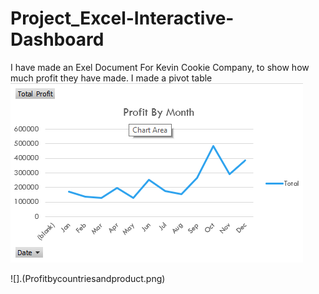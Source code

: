 # Project_Excel-Interactive-Dashboard
I have made an Exel Document For Kevin Cookie Company, to show how much profit they have made. I made a pivot table 
![](Sources/ProfitBYMonth.png)

![].(Profitbycountriesandproduct.png)
